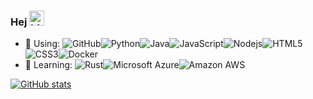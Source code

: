 ### Hej <img src="https://user-images.githubusercontent.com/1303154/88677602-1635ba80-d120-11ea-84d8-d263ba5fc3c0.gif" width="24px" alt="hi">

* 🔨 Using: ![GitHub](https://img.shields.io/badge/-GitHub-181717?style=flat-square&logo=github)![Python](https://img.shields.io/badge/-Python-black?style=flat-square&logo=Python)![Java](https://img.shields.io/badge/-java-E34A86?style=flat-square&logo=java)![JavaScript](https://img.shields.io/badge/-JavaScript-black?style=flat-square&logo=javascript)![Nodejs](https://img.shields.io/badge/-Nodejs-black?style=flat-square&logo=Node.js)![HTML5](https://img.shields.io/badge/-HTML5-E34F26?style=flat-square&logo=html5&logoColor=white)![CSS3](https://img.shields.io/badge/-CSS3-1572B6?style=flat-square&logo=css3)![Docker](https://img.shields.io/badge/-Docker-black?style=flat-square&logo=docker)
* 🌱 Learning: ![Rust](https://img.shields.io/badge/-Rust-black?style=flat-square&logo=Rust)![Microsoft Azure](https://img.shields.io/badge/Microsoft%20Azure-232F7E?style=flat-square&logo=microsoft-azure)![Amazon AWS](https://img.shields.io/badge/Amazon%20AWS-232F3E?style=flat-square&logo=amazon-aws)


[![GitHub stats](https://github-readme-stats.vercel.app/api?username=LewinGerber)](https://github.com/anuraghazra/github-readme-stats)

